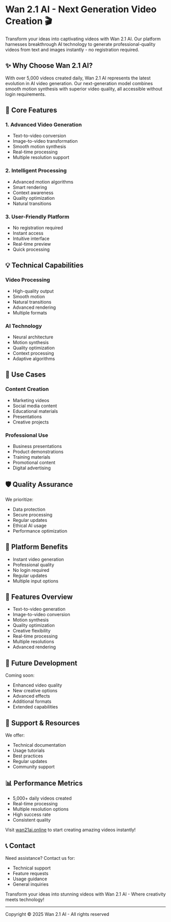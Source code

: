 # Wan 2.1 AI - Next Generation Video Creation 🎬

Transform your ideas into captivating videos with Wan 2.1 AI. Our platform harnesses breakthrough AI technology to generate professional-quality videos from text and images instantly - no registration required.

## ✨ Why Choose Wan 2.1 AI?

With over 5,000 videos created daily, Wan 2.1 AI represents the latest evolution in AI video generation. Our next-generation model combines smooth motion synthesis with superior video quality, all accessible without login requirements.

## 🚀 Core Features

### 1. Advanced Video Generation
- Text-to-video conversion
- Image-to-video transformation
- Smooth motion synthesis
- Real-time processing
- Multiple resolution support

### 2. Intelligent Processing
- Advanced motion algorithms
- Smart rendering
- Context awareness
- Quality optimization
- Natural transitions

### 3. User-Friendly Platform
- No registration required
- Instant access
- Intuitive interface
- Real-time preview
- Quick processing

## 💡 Technical Capabilities

### Video Processing
- High-quality output
- Smooth motion
- Natural transitions
- Advanced rendering
- Multiple formats

### AI Technology
- Neural architecture
- Motion synthesis
- Quality optimization
- Context processing
- Adaptive algorithms

## 🎯 Use Cases

### Content Creation
- Marketing videos
- Social media content
- Educational materials
- Presentations
- Creative projects

### Professional Use
- Business presentations
- Product demonstrations
- Training materials
- Promotional content
- Digital advertising

## 🛡️ Quality Assurance

We prioritize:
- Data protection
- Secure processing
- Regular updates
- Ethical AI usage
- Performance optimization

## 🌟 Platform Benefits

- Instant video generation
- Professional quality
- No login required
- Regular updates
- Multiple input options

## 💫 Features Overview

- Text-to-video generation
- Image-to-video conversion
- Motion synthesis
- Quality optimization
- Creative flexibility
- Real-time processing
- Multiple resolutions
- Advanced rendering

## 🔮 Future Development

Coming soon:
- Enhanced video quality
- New creative options
- Advanced effects
- Additional formats
- Extended capabilities

## 🤝 Support & Resources

We offer:
- Technical documentation
- Usage tutorials
- Best practices
- Regular updates
- Community support

## 📊 Performance Metrics

- 5,000+ daily videos created
- Real-time processing
- Multiple resolution options
- High success rate
- Consistent quality

Visit [wan21ai.online](https://wan21ai.online) to start creating amazing videos instantly!

## 📞 Contact

Need assistance? Contact us for:
- Technical support
- Feature requests
- Usage guidance
- General inquiries

Transform your ideas into stunning videos with Wan 2.1 AI - Where creativity meets technology!

---

Copyright © 2025 Wan 2.1 AI - All rights reserved
